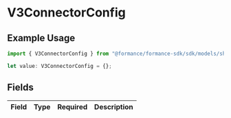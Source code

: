 # V3ConnectorConfig

## Example Usage

```typescript
import { V3ConnectorConfig } from "@formance/formance-sdk/sdk/models/shared";

let value: V3ConnectorConfig = {};
```

## Fields

| Field       | Type        | Required    | Description |
| ----------- | ----------- | ----------- | ----------- |